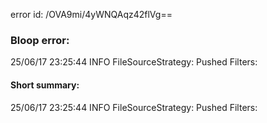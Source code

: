 error id: /OVA9mi/4yWNQAqz42flVg==
### Bloop error:

25/06/17 23:25:44 INFO FileSourceStrategy: Pushed Filters:
#### Short summary: 

25/06/17 23:25:44 INFO FileSourceStrategy: Pushed Filters: